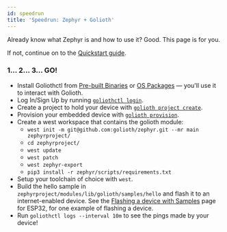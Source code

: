 ```yaml
---
id: speedrun
title: 'Speedrun: Zephyr + Golioth'
---
```


Already know what Zephyr is and how to use it? Good. This page is for you.

If not, continue on to the [Quickstart guide](golioth-platform-getting-started/platform-overview).

### 1... 2... 3... GO!

- Install Goliothctl from [Pre-built Binaries](/docs/guides/golioth-platform-getting-started/platform-install/platform-binaries) or [OS Packages](/docs/guides/golioth-platform-getting-started/platform-install/platform-packages) — you'll use it to interact with Golioth.
- Log In/Sign Up by running [`goliothctl login`](golioth-platform-getting-started/platform-authentication).
- Create a project to hold your device with [`golioth project create`](golioth-platform-getting-started/platform-create-project).
- Provision your embedded device with [`golioth provision`](golioth-platform-getting-started/platform-manage-devices).
- Create a west workspace that contains the golioth module:
    - `west init -m git@github.com:golioth/zephyr.git --mr main zephyrproject/`
    - `cd zephyrproject/`
    - `west update`
    - `west patch`
    - `west zephyr-export`
    - `pip3 install -r zephyr/scripts/requirements.txt`
- Setup your toolchain of choice with `west`.
- Build the hello sample in `zephyrproject/modules/lib/golioth/samples/hello` and flash it to an internet-enabled device.
    See the [Flashing a device with Samples](esp32-quickstart/esp32-flash-sample#building-hello) page for ESP32, for one example of flashing a device.
- Run `goliothctl logs --interval 10m` to see the pings made by your device!
